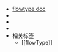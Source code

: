 - [flowtype doc](https://help.salesforce.com/s/articleView?id=sf.flow_concepts_type.htm&type=5)
-
-
-
- 相关标签
	- [[flowType]]